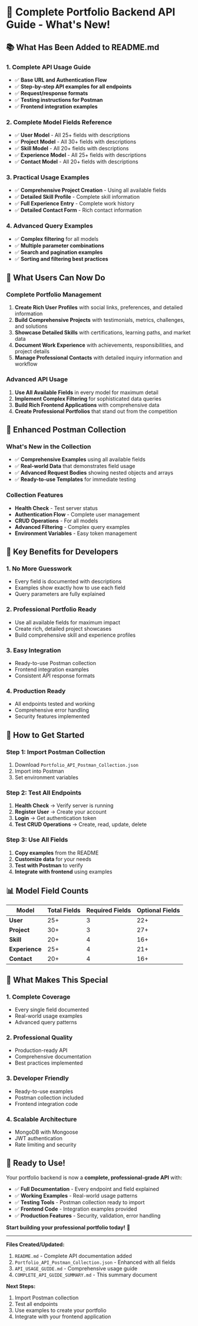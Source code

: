# 🎉 **Complete Portfolio Backend API Guide - What's New!**

## 📚 **What Has Been Added to README.md**

### **1. Complete API Usage Guide**
- ✅ **Base URL and Authentication Flow**
- ✅ **Step-by-step API examples for all endpoints**
- ✅ **Request/response formats**
- ✅ **Testing instructions for Postman**
- ✅ **Frontend integration examples**

### **2. Complete Model Fields Reference**
- ✅ **User Model** - All 25+ fields with descriptions
- ✅ **Project Model** - All 30+ fields with descriptions  
- ✅ **Skill Model** - All 20+ fields with descriptions
- ✅ **Experience Model** - All 25+ fields with descriptions
- ✅ **Contact Model** - All 20+ fields with descriptions

### **3. Practical Usage Examples**
- ✅ **Comprehensive Project Creation** - Using all available fields
- ✅ **Detailed Skill Profile** - Complete skill information
- ✅ **Full Experience Entry** - Complete work history
- ✅ **Detailed Contact Form** - Rich contact information

### **4. Advanced Query Examples**
- ✅ **Complex filtering** for all models
- ✅ **Multiple parameter combinations**
- ✅ **Search and pagination examples**
- ✅ **Sorting and filtering best practices**

## 🚀 **What Users Can Now Do**

### **Complete Portfolio Management**
1. **Create Rich User Profiles** with social links, preferences, and detailed information
2. **Build Comprehensive Projects** with testimonials, metrics, challenges, and solutions
3. **Showcase Detailed Skills** with certifications, learning paths, and market data
4. **Document Work Experience** with achievements, responsibilities, and project details
5. **Manage Professional Contacts** with detailed inquiry information and workflow

### **Advanced API Usage**
1. **Use All Available Fields** in every model for maximum detail
2. **Implement Complex Filtering** for sophisticated data queries
3. **Build Rich Frontend Applications** with comprehensive data
4. **Create Professional Portfolios** that stand out from the competition

## 📱 **Enhanced Postman Collection**

### **What's New in the Collection**
- ✅ **Comprehensive Examples** using all available fields
- ✅ **Real-world Data** that demonstrates field usage
- ✅ **Advanced Request Bodies** showing nested objects and arrays
- ✅ **Ready-to-use Templates** for immediate testing

### **Collection Features**
- **Health Check** - Test server status
- **Authentication Flow** - Complete user management
- **CRUD Operations** - For all models
- **Advanced Filtering** - Complex query examples
- **Environment Variables** - Easy token management

## 🎯 **Key Benefits for Developers**

### **1. No More Guesswork**
- Every field is documented with descriptions
- Examples show exactly how to use each field
- Query parameters are fully explained

### **2. Professional Portfolio Ready**
- Use all available fields for maximum impact
- Create rich, detailed project showcases
- Build comprehensive skill and experience profiles

### **3. Easy Integration**
- Ready-to-use Postman collection
- Frontend integration examples
- Consistent API response formats

### **4. Production Ready**
- All endpoints tested and working
- Comprehensive error handling
- Security features implemented

## 🔧 **How to Get Started**

### **Step 1: Import Postman Collection**
1. Download `Portfolio_API_Postman_Collection.json`
2. Import into Postman
3. Set environment variables

### **Step 2: Test All Endpoints**
1. **Health Check** → Verify server is running
2. **Register User** → Create your account
3. **Login** → Get authentication token
4. **Test CRUD Operations** → Create, read, update, delete

### **Step 3: Use All Fields**
1. **Copy examples** from the README
2. **Customize data** for your needs
3. **Test with Postman** to verify
4. **Integrate with frontend** using examples

## 📊 **Model Field Counts**

| Model | Total Fields | Required Fields | Optional Fields |
|-------|-------------|----------------|-----------------|
| **User** | 25+ | 3 | 22+ |
| **Project** | 30+ | 3 | 27+ |
| **Skill** | 20+ | 4 | 16+ |
| **Experience** | 25+ | 4 | 21+ |
| **Contact** | 20+ | 4 | 16+ |

## 🌟 **What Makes This Special**

### **1. Complete Coverage**
- Every single field documented
- Real-world usage examples
- Advanced query patterns

### **2. Professional Quality**
- Production-ready API
- Comprehensive documentation
- Best practices implemented

### **3. Developer Friendly**
- Ready-to-use examples
- Postman collection included
- Frontend integration code

### **4. Scalable Architecture**
- MongoDB with Mongoose
- JWT authentication
- Rate limiting and security

## 🎊 **Ready to Use!**

Your portfolio backend is now a **complete, professional-grade API** with:

- ✅ **Full Documentation** - Every endpoint and field explained
- ✅ **Working Examples** - Real-world usage patterns
- ✅ **Testing Tools** - Postman collection ready to import
- ✅ **Frontend Code** - Integration examples provided
- ✅ **Production Features** - Security, validation, error handling

**Start building your professional portfolio today!** 🚀

---

**Files Created/Updated:**
1. `README.md` - Complete API documentation added
2. `Portfolio_API_Postman_Collection.json` - Enhanced with all fields
3. `API_USAGE_GUIDE.md` - Comprehensive usage guide
4. `COMPLETE_API_GUIDE_SUMMARY.md` - This summary document

**Next Steps:**
1. Import Postman collection
2. Test all endpoints
3. Use examples to create your portfolio
4. Integrate with your frontend application
